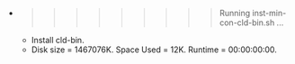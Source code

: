 * >>>>>>>>> Running inst-min-con-cld-bin.sh ...
  * Install cld-bin.
  * Disk size = 1467076K. Space Used = 12K. Runtime = 00:00:00:00.
